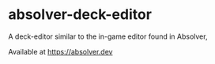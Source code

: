 # absolver-deck-editor
A deck-editor similar to the in-game editor found in Absolver, 

Available at https://absolver.dev
